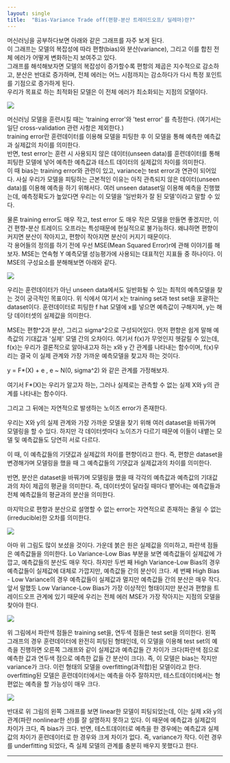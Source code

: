 ```yaml
---
layout: single
title:  "Bias-Variance Trade off(편향-분산 트레이드오프/ 딜레마)란?"
---
```


머신러닝을 공부하다보면 아래와 같은 그래프를 자주 보게 된다.  
이 그래프는 모델의 복잡성에 따라 편향(bias)와 분산(variance), 그리고 이를 합친 전체 에러가 어떻게 변화하는지 보여주고 있다.  
그래프를 해석해보자면 모델의 복잡성이 증가할수록 편항의 제곱은 지수적으로 감소하고, 분산은 반대로 증가하며, 전체 에러는 어느 시점까지는 감소하다가 다시 특정 포인트를 기점으로 증가하게 된다.  
우리가 목표로 하는 최적화된 모델은 이 전체 에러가 최소화되는 지점의 모델이다.

![](https://upload.wikimedia.org/wikipedia/commons/thumb/9/9f/Bias_and_variance_contributing_to_total_error.svg/330px-Bias_and_variance_contributing_to_total_error.svg.png)

머신러닝 모델을 훈련시킬 때는 'training error'와 'test error' 를 측정한다. (여기서는 일단 cross-validation 관련 사항은 제외한다.)  
training error란 훈련데이터를 이용해 모델을 피팅한 후 이 모델을 통해 예측한 예측값과 실제값의 차이를 의미한다.  
반면, test error는 훈련 시 사용되지 않은 데이터(unseen data)를 훈련데이터를 통해 피팅한 모델에 넣어 예측한 예측값과 테스트 데이터의 실제값의 차이를 의미한다.  
이 때 bias는 training error와 관련이 있고, variance는 test error과 연관이 되어있다. 사실 우리가 모델을 피팅하는 근본적인 이유는 아직 관측되지 않은 데이터(unseen data)를 이용해 예측을 하기 위해서다. 여러 unseen dataset일 이용해 예측을 진행했는데, 예측정확도가 높았다면 우리는 이 모델을 '일반화가 잘 된 모델'이라고 말할 수 있다.

물론 training error도 매우 작고, test error 도 매우 작은 모델을 만들면 좋겠지만, 이건 편향-분산 트레이드 오프라는 특성때문에 현실적으로 불가능하다. 왜냐하면 편향이 커지면 분산이 작아지고, 편향이 작아지면 분산이 커지기 때문이다.  
각 용어들의 정의를 하기 전에 우선 MSE(Mean Squared Error)r에 관해 이야기를 해보자. MSE는 연속형 Y 예측모델 성능평가에 사용되는 대표적인 지표들 중 하나이다. 이 MSE의 구성요소를 분해해보면 아래와 같다.

![](https://img1.daumcdn.net/thumb/R1280x0/?scode=mtistory2&fname=https%3A%2F%2Fblog.kakaocdn.net%2Fdn%2FbipWKu%2FbtreqJ6xlOi%2F3cUbiFCOCVpOOPF8AgwdRK%2Fimg.png)

우리는 훈련데이터가 아닌 unseen data에서도 일반화될 수 있는 최적의 예측모델을 찾는 것이 궁극적인 목표이다. 위 식에서 여기서 x는 training set과 test set을 포괄하는 dataset이다. 훈련데이터로 피팅한 f hat 모델에 x를 넣으면 예측값이 구해지며, y는 해당 데이터셋의 실제값을 의미한다.

MSE는 편향^2과 분산, 그리고 sigma^2으로 구성되어있다. 먼저 편향은 쉽게 말해 예측값의 기대값과 '실제' 모델 간의 오차이다. 여기서 f(x)가 무엇인지 헷갈릴 수 있는데, f(x)는 우리가 결론적으로 알아내고자 하는 x와 y 간 관계를 나타내는 함수이며, f(x)우리는 결국 이 실제 관계와 가장 가까운 예측모델을 찾고자 하는 것이다.

y = F\*(X) + e , e ~ N(0, sigma^2) 와 같은 관계를 가정해보자.

여기서 F\*(X)는 우리가 알고자 하는, 그러나 실제로는 관측할 수 없는 실제 X와 y의 관계를 나타내는 함수이다.

그리고 그 뒤에는 자연적으로 발생하는 노이즈 error가 존재한다.

우리는 X와 y의 실제 관계와 가장 가까운 모델을 찾기 위해 여러 dataset을 바꿔가며 모델링을 할 수 있다. 하지만 각 데이터셋마다 노이즈가 다르기 때문에 이들이 내뱉는 모델 및 예측값들도 당연히 서로 다르다.

이 때, 이 예측값들의 기댓값과 실제값의 차이를 편향이라고 한다. 즉, 편향은 dataset을 변경해가며 모델링을 했을 때 그 예측값들의 기댓값과 실제값과의 차이를 의미한다.

반면, 분산은 dataset을 바꿔가며 모델링을 했을 때 각각의 예측값과 예측값의 기대값과의 차이 제곱의 평균을 의미한다. 즉, 데이터셋이 달라질 때마다 뱉어내는 예측값들과 전체 예측값들의 평균과의 분산을 의미한다.

마지막으로 편향과 분산으로 설명할 수 없는 error는 자연적으로 존재하는 줄일 수 없는 (irreducible)한 오차를 의미한다.

![](https://t1.daumcdn.net/cfile/tistory/99CDCC33599AC28F07)

아마 위 그림도 많이 보셨을 것이다. 가운데 붉은 원은 실제값을 의미하고, 파란색 점들은 예측값들을 의미한다. Lo Variance-Low Bias 부분을 보면 예측값들이 실제값에 가깝고, 예측값들의 분산도 매우 작다. 하지만 두번 째 High Variance-Low Bias의 경우 예측값들이 실제값에 대체로 가깝지만, 예측값들 간의 분산이 크다. 세 번째 High Bias - Low Variance의 경우 예측값들이 실제값과 멀지만 예측값들 간의 분산은 매우 작다. 앞서 말했듯 Low Variance-Low Bias가 가장 이상적인 형태이지만 분산과 편향을 트레이드오프 관계에 있기 때문에 우리는 전체 에러 MSE가 가장 작아지는 지점의 모델을 찾아야 한다. 

![](https://img1.daumcdn.net/thumb/R1280x0/?scode=mtistory2&fname=https%3A%2F%2Fblog.kakaocdn.net%2Fdn%2Fbd2s79%2FbtrevH1eScf%2FpzqnhkxtuUnKgvTfsLX5rK%2Fimg.png)

위 그림에서 파란색 점들은 training set을, 연두색 점들은 test set을 의미한다. 왼쪽 그래프의 경우 훈련데이터에 완전히 피팅된 형태인데, 이 모델을 이용해 test set의 예측을 진행하면 오른쪽 그래프와 같이 실제값과 예측값들 간 차이가 크다(파란색 점으로 예측한 값과 연두색 점으로 예측한 값들 간 분산이 크다). 즉, 이 모델은 bias는 작지만 variance가 크다. 이런 형태의 모델을 overfitting(과적합)된 모델이라고 한다. overfitting된 모델은 훈련데이터에서는 예측을 아주 잘하지만, 테스트데이터에서는 형편없는 예측을 할 가능성이 매우 크다. 

![](https://img1.daumcdn.net/thumb/R1280x0/?scode=mtistory2&fname=https%3A%2F%2Fblog.kakaocdn.net%2Fdn%2FbX3y2l%2FbtreAJcuF5A%2F1vrOjmu7swLLFkx6lJkUV0%2Fimg.png)

반대로 위 그림의 왼쪽 그래프를 보면 linear한 모델이 피팅되었는데, 이는 실제 x와 y의 관계(파란 nonlinear한 선)를 잘 설명하지 못하고 있다. 이 때문에 예측값과 실제값의 차이가 크다, 즉 bias가 크다. 반면, 테스트데이터로 예측을 한 경우에는 예측값과 실제값의 차이가 훈련데이터로 한 경우와 크게 차이가 없다. 즉, variance가 작다. 이런 경우를 underfitting 되었다, 즉 실제 모델의 관계를 충분히 배우지 못했다고 한다. 

---
